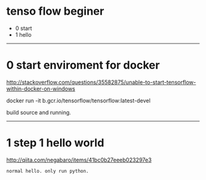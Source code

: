 # tenso flow beginer

- 0 start
- 1 hello

-------------

# 0 start enviroment for docker

http://stackoverflow.com/questions/35582875/unable-to-start-tensorflow-within-docker-on-windows

docker run -it b.gcr.io/tensorflow/tensorflow:latest-devel

build source and running.

-------------

# 1 step 1 hello world
http://qiita.com/negabaro/items/41bc0b27eeeb023297e3

    normal hello. only run python.




